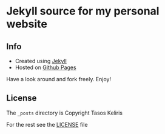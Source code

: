 # Jekyll source for my personal website

## Info
- Created using [Jekyll](http://jekyllrb.com/) 
- Hosted on [Github Pages](https://pages.github.com/)

Have a look around and fork freely. Enjoy!

## License

The `_posts` directory is Copyright Tasos Keliris

For the rest see the [LICENSE](https://github.com/tkeliris/tkeliris.github.io/blob/master/LICENSE) file